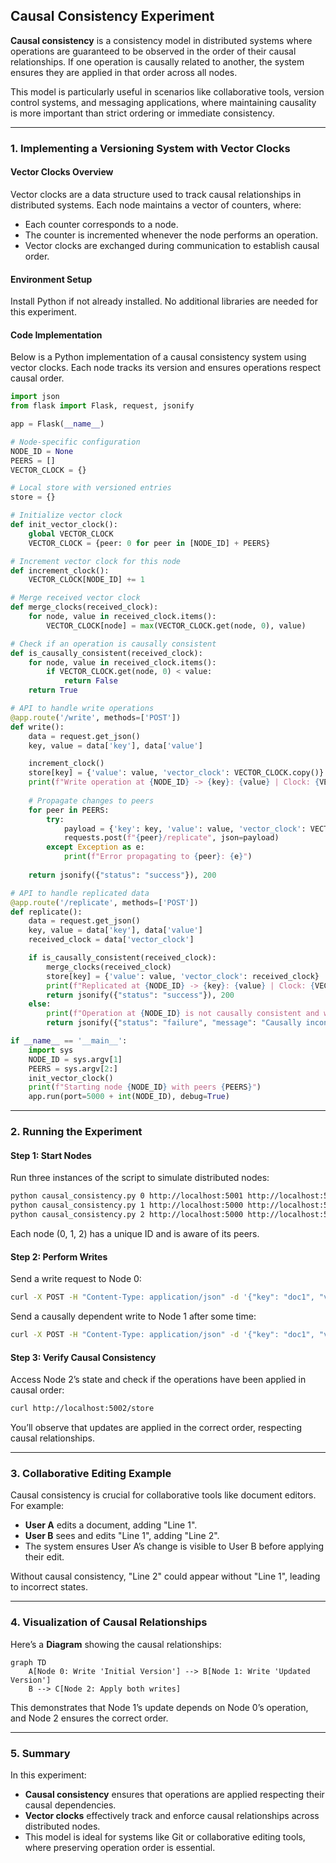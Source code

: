 ## **Causal Consistency Experiment**

**Causal consistency** is a consistency model in distributed systems where operations are guaranteed to be observed in the order of their causal relationships. If one operation is causally related to another, the system ensures they are applied in that order across all nodes.

This model is particularly useful in scenarios like collaborative tools, version control systems, and messaging applications, where maintaining causality is more important than strict ordering or immediate consistency.

----------

### **1. Implementing a Versioning System with Vector Clocks**

#### **Vector Clocks Overview**

Vector clocks are a data structure used to track causal relationships in distributed systems. Each node maintains a vector of counters, where:

-   Each counter corresponds to a node.
-   The counter is incremented whenever the node performs an operation.
-   Vector clocks are exchanged during communication to establish causal order.

#### **Environment Setup**

Install Python if not already installed. No additional libraries are needed for this experiment.

#### **Code Implementation**

Below is a Python implementation of a causal consistency system using vector clocks. Each node tracks its version and ensures operations respect causal order.

```python
import json
from flask import Flask, request, jsonify

app = Flask(__name__)

# Node-specific configuration
NODE_ID = None
PEERS = []
VECTOR_CLOCK = {}

# Local store with versioned entries
store = {}

# Initialize vector clock
def init_vector_clock():
    global VECTOR_CLOCK
    VECTOR_CLOCK = {peer: 0 for peer in [NODE_ID] + PEERS}

# Increment vector clock for this node
def increment_clock():
    VECTOR_CLOCK[NODE_ID] += 1

# Merge received vector clock
def merge_clocks(received_clock):
    for node, value in received_clock.items():
        VECTOR_CLOCK[node] = max(VECTOR_CLOCK.get(node, 0), value)

# Check if an operation is causally consistent
def is_causally_consistent(received_clock):
    for node, value in received_clock.items():
        if VECTOR_CLOCK.get(node, 0) < value:
            return False
    return True

# API to handle write operations
@app.route('/write', methods=['POST'])
def write():
    data = request.get_json()
    key, value = data['key'], data['value']

    increment_clock()
    store[key] = {'value': value, 'vector_clock': VECTOR_CLOCK.copy()}
    print(f"Write operation at {NODE_ID} -> {key}: {value} | Clock: {VECTOR_CLOCK}")
    
    # Propagate changes to peers
    for peer in PEERS:
        try:
            payload = {'key': key, 'value': value, 'vector_clock': VECTOR_CLOCK.copy()}
            requests.post(f"{peer}/replicate", json=payload)
        except Exception as e:
            print(f"Error propagating to {peer}: {e}")
    
    return jsonify({"status": "success"}), 200

# API to handle replicated data
@app.route('/replicate', methods=['POST'])
def replicate():
    data = request.get_json()
    key, value = data['key'], data['value']
    received_clock = data['vector_clock']

    if is_causally_consistent(received_clock):
        merge_clocks(received_clock)
        store[key] = {'value': value, 'vector_clock': received_clock}
        print(f"Replicated at {NODE_ID} -> {key}: {value} | Clock: {VECTOR_CLOCK}")
        return jsonify({"status": "success"}), 200
    else:
        print(f"Operation at {NODE_ID} is not causally consistent and was skipped.")
        return jsonify({"status": "failure", "message": "Causally inconsistent"}), 400

if __name__ == '__main__':
    import sys
    NODE_ID = sys.argv[1]
    PEERS = sys.argv[2:]
    init_vector_clock()
    print(f"Starting node {NODE_ID} with peers {PEERS}")
    app.run(port=5000 + int(NODE_ID), debug=True)
```

----------

### **2. Running the Experiment**

#### **Step 1: Start Nodes**

Run three instances of the script to simulate distributed nodes:

```bash
python causal_consistency.py 0 http://localhost:5001 http://localhost:5002
python causal_consistency.py 1 http://localhost:5000 http://localhost:5002
python causal_consistency.py 2 http://localhost:5000 http://localhost:5001
``` 

Each node (0, 1, 2) has a unique ID and is aware of its peers.

#### **Step 2: Perform Writes**

Send a write request to Node 0:

```bash
curl -X POST -H "Content-Type: application/json" -d '{"key": "doc1", "value": "Initial Version"}' http://localhost:5000/write
```

Send a causally dependent write to Node 1 after some time:

```bash
curl -X POST -H "Content-Type: application/json" -d '{"key": "doc1", "value": "Updated Version"}' http://localhost:5001/write
```

#### **Step 3: Verify Causal Consistency**

Access Node 2’s state and check if the operations have been applied in causal order:

```bash
curl http://localhost:5002/store
```

You’ll observe that updates are applied in the correct order, respecting causal relationships.

----------

### **3. Collaborative Editing Example**

Causal consistency is crucial for collaborative tools like document editors. For example:

-   **User A** edits a document, adding "Line 1".
-   **User B** sees and edits "Line 1", adding "Line 2".
-   The system ensures User A’s change is visible to User B before applying their edit.

Without causal consistency, "Line 2" could appear without "Line 1", leading to incorrect states.

----------

### **4. Visualization of Causal Relationships**

Here’s a **Diagram** showing the causal relationships:

```mermaid
graph TD
    A[Node 0: Write 'Initial Version'] --> B[Node 1: Write 'Updated Version']
    B --> C[Node 2: Apply both writes]
```

This demonstrates that Node 1’s update depends on Node 0’s operation, and Node 2 ensures the correct order.

----------

### **5. Summary**

In this experiment:

-   **Causal consistency** ensures that operations are applied respecting their causal dependencies.
-   **Vector clocks** effectively track and enforce causal relationships across distributed nodes.
-   This model is ideal for systems like Git or collaborative editing tools, where preserving operation order is essential.